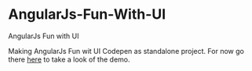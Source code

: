 AngularJs-Fun-With-UI
=====================

AngularJs Fun with UI

Making AngularJs Fun wit UI Codepen as standalone project.
For now go there <a href="http://codepen.io/thegeek/full/iAzfr">here</a>
to take a look of the demo.
